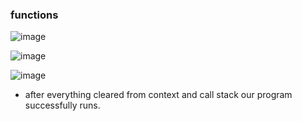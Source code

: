 ### functions


![image](https://github.com/venkatdas/javascript-advanced/assets/43024084/019007dc-abb7-48ba-91d9-e82860bd9bbe)




![image](https://github.com/venkatdas/javascript-advanced/assets/43024084/44fb7b2a-bb12-48dd-963a-cd57f37aa0b0)




![image](https://github.com/venkatdas/javascript-advanced/assets/43024084/e0655fb0-d375-433c-8a69-5d55de1ba68a)


- after everything cleared from context and call stack our program successfully runs.

